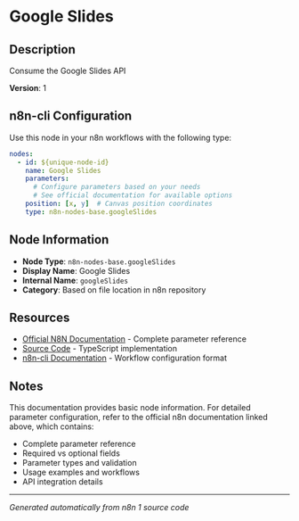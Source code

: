 # Google Slides

## Description

Consume the Google Slides API

**Version**: 1

## n8n-cli Configuration

Use this node in your n8n workflows with the following type:

```yaml
nodes:
  - id: ${unique-node-id}
    name: Google Slides
    parameters:
      # Configure parameters based on your needs
      # See official documentation for available options
    position: [x, y]  # Canvas position coordinates
    type: n8n-nodes-base.googleSlides
```

## Node Information

- **Node Type**: `n8n-nodes-base.googleSlides`
- **Display Name**: Google Slides
- **Internal Name**: `googleSlides`
- **Category**: Based on file location in n8n repository

## Resources

- [Official N8N Documentation](https://docs.n8n.io/integrations/builtin/app-nodes/n8n-nodes-base.googleslides/) - Complete parameter reference
- [Source Code](https://github.com/n8n-io/n8n/blob/master/packages/nodes-base/nodes/Google/Slides/GoogleSlides.node.ts) - TypeScript implementation
- [n8n-cli Documentation](https://github.com/edenreich/n8n-cli) - Workflow configuration format

## Notes

This documentation provides basic node information. For detailed parameter configuration, 
refer to the official n8n documentation linked above, which contains:

- Complete parameter reference
- Required vs optional fields
- Parameter types and validation
- Usage examples and workflows
- API integration details

---
*Generated automatically from n8n 1 source code*
